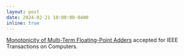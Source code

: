 ```yaml
---
layout: post
date: 2024-02-21 10:00:00-0400
inline: true
---
```


[Monotonicity of Multi-Term Floating-Point Adders](https://arxiv.org/pdf/2304.01407v2.pdf) accepted for IEEE Transactions on Computers.